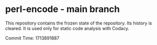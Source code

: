 # perl-encode - main branch

This repository contains the frozen state of the repository.
Its history is cleared. It is used only for static code
analysis with Codacy.

Commit Time: 1713891887